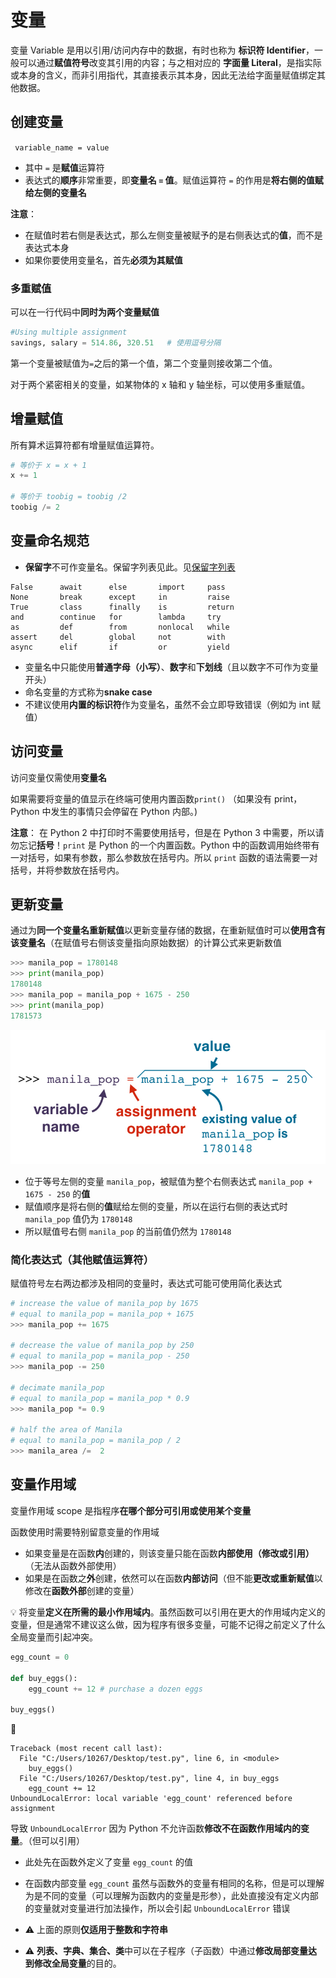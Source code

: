 # 变量
变量 Variable 是用以引用/访问内存中的数据，有时也称为 **标识符 Identifier**，一般可以通过**赋值符号**改变其引用的内容；与之相对应的 **字面量 Literal**，是指实际或本身的含义，而非引用指代，其直接表示其本身，因此无法给字面量赋值绑定其他数据。

## 创建变量
` variable_name = value`
* 其中 `=` 是**赋值**运算符
* 表达式的**顺序**非常重要，即**变量名 `=` 值**。赋值运算符 `=` 的作用是**将右侧的值赋给左侧的变量名**

**注意**：
* 在赋值时若右侧是表达式，那么左侧变量被赋予的是右侧表达式的**值**，而不是表达式本身
* 如果你要使用变量名，首先**必须为其赋值**

### 多重赋值
可以在一行代码中**同时为两个变量赋值**
```python
#Using multiple assignment
savings, salary = 514.86, 320.51   # 使用逗号分隔
```
第一个变量被赋值为`=`之后的第一个值，第二个变量则接收第二个值。

对于两个紧密相关的变量，如某物体的 x 轴和 y 轴坐标，可以使用多重赋值。

## 增量赋值
所有算术运算符都有增量赋值运算符。

```python
# 等价于 x = x + 1
x += 1

# 等价于 toobig = toobig /2
toobig /= 2
```
## 变量命名规范
* **保留字**不可作变量名。保留字列表见此。见[保留字列表](https://docs.python.org/3/reference/lexical_analysis.html#keywords)
```
False      await      else       import     pass
None       break      except     in         raise
True       class      finally    is         return
and        continue   for        lambda     try
as         def        from       nonlocal   while
assert     del        global     not        with
async      elif       if         or         yield
```
* 变量名中只能使用**普通字母（小写）**、**数字**和**下划线**（且以数字不可作为变量开头）
* 命名变量的方式称为**snake case**
* 不建议使用**内置的标识符**作为变量名，虽然不会立即导致错误（例如为 int 赋值）

## 访问变量
访问变量仅需使用**变量名**

如果需要将变量的值显示在终端可使用内置函数`print()`
（如果没有 print，Python 中发生的事情只会停留在 Python 内部。)

**注意**：
在 Python 2 中打印时不需要使用括号，但是在 Python 3 中需要，所以请勿忘记**括号**！`print` 是 Python 的一个内置函数。Python 中的函数调用始终带有一对括号，如果有参数，那么参数放在括号内。所以 `print` 函数的语法需要一对括号，并将参数放在括号内。


## 更新变量
通过为**同一个变量名重新赋值**以更新变量存储的数据，在重新赋值时可以**使用含有该变量名**（在赋值号右侧该变量指向原始数据）的计算公式来更新数值

```python
>>> manila_pop = 1780148
>>> print(manila_pop)
1780148
>>> manila_pop = manila_pop + 1675 - 250
>>> print(manila_pop)
1781573
```

![表达式赋值](./_v_images/1535551382_2321.jpg)

* 位于等号左侧的变量 `manila_pop`，被赋值为整个右侧表达式 `manila_pop + 1675 - 250` 的**值**
* 赋值顺序是将右侧的**值**赋给左侧的变量，所以在运行右侧的表达式时 `manila_pop` 值仍为 `1780148`
* 所以赋值号右侧 `manila_pop` 的当前值仍然为 `1780148`

### 简化表达式（其他赋值运算符）
赋值符号左右两边都涉及相同的变量时，表达式可能可使用简化表达式

```python
# increase the value of manila_pop by 1675
# equal to manila_pop = manila_pop + 1675
>>> manila_pop += 1675

# decrease the value of manila_pop by 250
# equal to manila_pop = manila_pop - 250
>>> manila_pop -= 250

# decimate manila_pop
# equal to manila_pop = manila_pop * 0.9
>>> manila_pop *= 0.9

# half the area of Manila
# equal to manila_pop = manila_pop / 2
>>> manila_area /=  2
```

## 变量作用域
变量作用域 scope 是指程序**在哪个部分可引用或使用某个变量**

函数使用时需要特别留意变量的作用域

* 如果变量是在函数**内**创建的，则该变量只能在函数**内部使用（修改或引用）**（无法从函数外部使用）
* 如果是在函数之**外**创建，依然可以在函数**内部访问**（但不能**更改或重新赋值**以修改在**函数外部**创建的变量）


:bulb: 将变量**定义在所需的最小作用域内**。虽然函数可以引用在更大的作用域内定义的变量，但是通常不建议这么做，因为程序有很多变量，可能不记得之前定义了什么全局变量而引起冲突。

```python
egg_count = 0

def buy_eggs():
    egg_count += 12 # purchase a dozen eggs

buy_eggs()
```

:hammer:

```shell
Traceback (most recent call last):
  File "C:/Users/10267/Desktop/test.py", line 6, in <module>
    buy_eggs()
  File "C:/Users/10267/Desktop/test.py", line 4, in buy_eggs
    egg_count += 12
UnboundLocalError: local variable 'egg_count' referenced before assignment
```

导致 `UnboundLocalError` 因为 Python 不允许函数**修改不在函数作用域内的变量**。（但可以引用）

* 此处先在函数外定义了变量 `egg_count` 的值
* 在函数内部变量 `egg_count` 虽然与函数外的变量有相同的名称，但是可以理解为是不同的变量（可以理解为函数内的变量是形参），此处直接没有定义内部的变量就对变量进行加法操作，所以会引起 `UnboundLocalError` 错误


* :warning: 上面的原则**仅适用于整数和字符串**
* :warning: **列表、字典、集合、类**中可以在子程序（子函数）中通过**修改局部变量达到修改全局变量**的目的。